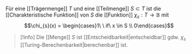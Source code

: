Für eine [[Trägermenge]] $T$ und eine [[Teilmenge]] $S \subset T$ ist die [[Charakteristische Funktion]] von $S$ die [[Funktion]] $\chi_{s}: T \longrightarrow \mathbb{B}$ mit
$$\chi_{s}(x) = \begin{cases}1\ \ if\ x \in S \\ 0\end{cases}$$

> [!info] Die [[Menge]] $S$ ist [[Entscheidbarkeit|entscheidbar]] gdw. $\chi_{s}$ [[Turing-Berechenbarkeit|berechenbar]] ist.

